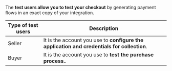 The **test users allow you to test your checkout** by generating payment flows in an exact copy of your integration.

| Type of test users | Description |
| --- | --- |
| Seller | It is the account you use to **configure the application and credentials for collection**. |
| Buyer | It is the account you use to **test the purchase process.**. |